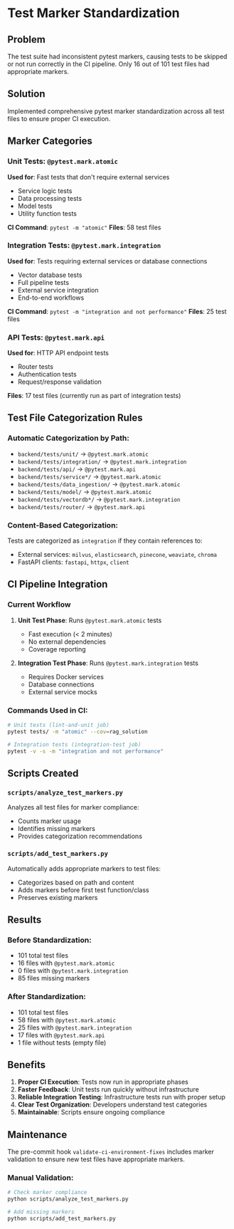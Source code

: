 # Test Marker Standardization

## Problem
The test suite had inconsistent pytest markers, causing tests to be skipped or not run correctly in the CI pipeline. Only 16 out of 101 test files had appropriate markers.

## Solution
Implemented comprehensive pytest marker standardization across all test files to ensure proper CI execution.

## Marker Categories

### Unit Tests: `@pytest.mark.atomic`
**Used for**: Fast tests that don't require external services
- Service logic tests
- Data processing tests
- Model tests
- Utility function tests

**CI Command**: `pytest -m "atomic"`
**Files**: 58 test files

### Integration Tests: `@pytest.mark.integration`
**Used for**: Tests requiring external services or database connections
- Vector database tests
- Full pipeline tests
- External service integration
- End-to-end workflows

**CI Command**: `pytest -m "integration and not performance"`
**Files**: 25 test files

### API Tests: `@pytest.mark.api`
**Used for**: HTTP API endpoint tests
- Router tests
- Authentication tests
- Request/response validation

**Files**: 17 test files (currently run as part of integration tests)

## Test File Categorization Rules

### Automatic Categorization by Path:
- `backend/tests/unit/` → `@pytest.mark.atomic`
- `backend/tests/integration/` → `@pytest.mark.integration`
- `backend/tests/api/` → `@pytest.mark.api`
- `backend/tests/service*/` → `@pytest.mark.atomic`
- `backend/tests/data_ingestion/` → `@pytest.mark.atomic`
- `backend/tests/model/` → `@pytest.mark.atomic`
- `backend/tests/vectordb*/` → `@pytest.mark.integration`
- `backend/tests/router/` → `@pytest.mark.api`

### Content-Based Categorization:
Tests are categorized as `integration` if they contain references to:
- External services: `milvus`, `elasticsearch`, `pinecone`, `weaviate`, `chroma`
- FastAPI clients: `fastapi`, `httpx`, `client`

## CI Pipeline Integration

### Current Workflow
1. **Unit Test Phase**: Runs `@pytest.mark.atomic` tests
   - Fast execution (< 2 minutes)
   - No external dependencies
   - Coverage reporting

2. **Integration Test Phase**: Runs `@pytest.mark.integration` tests
   - Requires Docker services
   - Database connections
   - External service mocks

### Commands Used in CI:
```bash
# Unit tests (lint-and-unit job)
pytest tests/ -m "atomic" --cov=rag_solution

# Integration tests (integration-test job)
pytest -v -s -m "integration and not performance"
```

## Scripts Created

### `scripts/analyze_test_markers.py`
Analyzes all test files for marker compliance:
- Counts marker usage
- Identifies missing markers
- Provides categorization recommendations

### `scripts/add_test_markers.py`
Automatically adds appropriate markers to test files:
- Categorizes based on path and content
- Adds markers before first test function/class
- Preserves existing markers

## Results

### Before Standardization:
- 101 total test files
- 16 files with `@pytest.mark.atomic`
- 0 files with `@pytest.mark.integration`
- 85 files missing markers

### After Standardization:
- 101 total test files
- 58 files with `@pytest.mark.atomic`
- 25 files with `@pytest.mark.integration`
- 17 files with `@pytest.mark.api`
- 1 file without tests (empty file)

## Benefits

1. **Proper CI Execution**: Tests now run in appropriate phases
2. **Faster Feedback**: Unit tests run quickly without infrastructure
3. **Reliable Integration Testing**: Infrastructure tests run with proper setup
4. **Clear Test Organization**: Developers understand test categories
5. **Maintainable**: Scripts ensure ongoing compliance

## Maintenance

The pre-commit hook `validate-ci-environment-fixes` includes marker validation to ensure new test files have appropriate markers.

### Manual Validation:
```bash
# Check marker compliance
python scripts/analyze_test_markers.py

# Add missing markers
python scripts/add_test_markers.py
```
